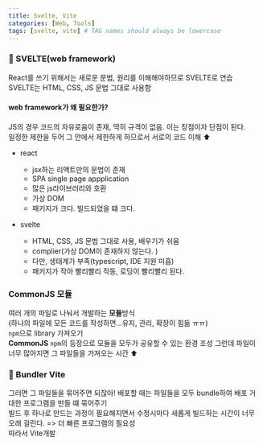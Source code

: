```yaml
---
title: Svelte, Vite
categories: [Web, Tools]
tags: [svelte, vite] # TAG names should always be lowercase
---
```


### 🔨 SVELTE(web framework)

React를 쓰기 위해서는 새로운 문법, 원리를 이해해야하므로 SVELTE로 연습  
SVELTE는 HTML, CSS, JS 문법 그대로 사용함

#### web framework가 왜 필요한가?

JS의 경우 코드의 자유로움이 존재, 딱히 규격이 없음. 이는 장점이자 단점이 된다.  
일정한 제한을 두어 그 안에서 제한하게 하므로서 서로의 코드 이해 ⬆️

- react

  - jsx하는 리액트만의 문법이 존재
  - SPA single page appplication
  - 많은 js라이브러리와 호환
  - 가상 DOM
  - 패키지가 크다. 빌드되었을 떄 크다.

- svelte
  - HTML, CSS, JS 문법 그대로 사용, 배우기가 쉬움
  - complier(가상 DOM이 존재하지 않는다. )
  - 다만, 생태계가 부족(typescript, IDE 지원 미흡)
  - 패키지가 작아 빨리빨리 작동, 로딩이 빨리빨리 된다.

### CommonJS 모듈

여러 개의 파일로 나눠서 개발하는 **모듈**방식  
(하나의 파일에 모든 코드를 작성하면...유지, 관리, 확장이 힘듦 ㅠㅠ)  
`npm`으로 library 가져오기  
**CommonJS** `npm`의 등장으로 모듈을 모두가 공유할 수 있는 환경 조성
그런데 파일이 너무 많아지면 그 파일들을 가져오는 시간 ⬆️

### 🔨 Bundler Vite

그러면 그 파일들을 묶어주면 되잖아! 배포할 때는 파일들을 모두 bundle하여 배포
거대한 프로그램을 만들 떄 묶어주기  
빌드 후 하나로 만드는 과정이 필요해지면서 수정시마다 새롭게 빌드하는 시간이 너무 오래 걸린다. => 더 빠른 프로그램의 필요성  
따라서 Vite개발
